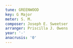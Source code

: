 ```yaml
---
tune: GREENWOOD
key: G Major
meter: S. M.
composer: Joseph E. Sweetser
arranger: Priscilla J. Owens
year: '-'
anacrusis: '0'
---
```

